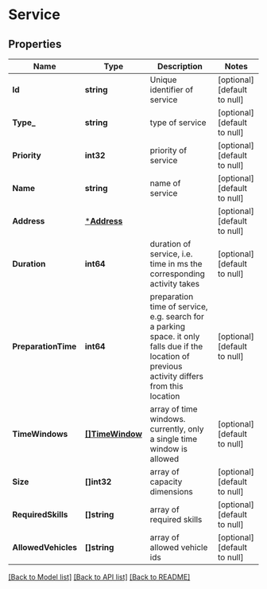 # Service

## Properties
Name | Type | Description | Notes
------------ | ------------- | ------------- | -------------
**Id** | **string** | Unique identifier of service | [optional] [default to null]
**Type_** | **string** | type of service | [optional] [default to null]
**Priority** | **int32** | priority of service | [optional] [default to null]
**Name** | **string** | name of service | [optional] [default to null]
**Address** | [***Address**](Address.md) |  | [optional] [default to null]
**Duration** | **int64** | duration of service, i.e. time in ms the corresponding activity takes | [optional] [default to null]
**PreparationTime** | **int64** | preparation time of service, e.g. search for a parking space. it only falls due if the location of previous activity differs from this location | [optional] [default to null]
**TimeWindows** | [**[]TimeWindow**](TimeWindow.md) | array of time windows. currently, only a single time window is allowed | [optional] [default to null]
**Size** | **[]int32** | array of capacity dimensions | [optional] [default to null]
**RequiredSkills** | **[]string** | array of required skills | [optional] [default to null]
**AllowedVehicles** | **[]string** | array of allowed vehicle ids | [optional] [default to null]

[[Back to Model list]](../README.md#documentation-for-models) [[Back to API list]](../README.md#documentation-for-api-endpoints) [[Back to README]](../README.md)


